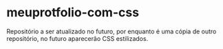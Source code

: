 # meuprotfolio-com-css
Repositório a ser atualizado no futuro, por enquanto é uma cópia de outro repositório, no futuro aparecerão CSS estilizados.
